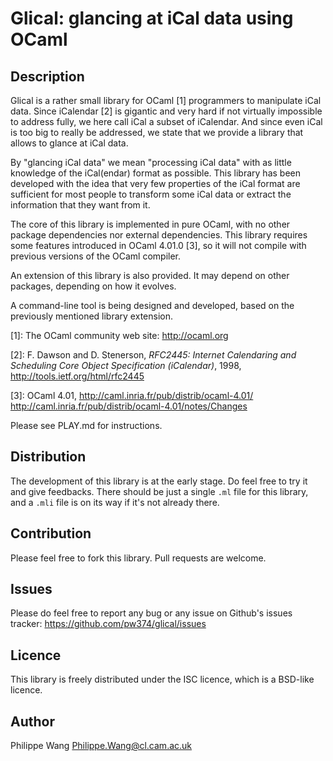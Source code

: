 Glical: glancing at iCal data using OCaml
=========================================

Description
-----------

Glical  is  a rather  small  library  for  OCaml \[1]  programmers  to
manipulate iCal data.  Since iCalendar  \[2] is gigantic and very hard
if not  virtually impossible  to address  fully, we  here call  iCal a
subset of  iCalendar.  And  since even  iCal is too  big to  really be
addressed, we state that we provide a library that allows to glance at
iCal data.

By "glancing iCal data" we mean  "processing iCal data" with as little
knowledge of  the iCal(endar)  format as  possible.  This  library has
been developed  with the  idea that  very few  properties of  the iCal
format are sufficient  for most people to transform some  iCal data or
extract the information that they want from it.

The core of  this library is implemented in pure  OCaml, with no other
package dependencies nor external dependencies.  This library requires
some features introduced in OCaml 4.01.0  \[3], so it will not compile
with previous versions of the OCaml compiler.

An extension of this library is also provided. It may depend on other
packages, depending on how it evolves.

A  command-line tool  is being  designed  and developed, based  on the
previously mentioned library extension.


\[1]: The OCaml community web site: <http://ocaml.org>

\[2]: F. Dawson  and D. Stenerson, *RFC2445:  Internet Calendaring and
Scheduling    Core    Object   Specification    (iCalendar)*,    1998,
<http://tools.ietf.org/html/rfc2445>

\[3]: OCaml 4.01, <http://caml.inria.fr/pub/distrib/ocaml-4.01/>
<http://caml.inria.fr/pub/distrib/ocaml-4.01/notes/Changes>


Please see PLAY.md for instructions. 

Distribution
------------

The development of this library is at the early stage. 
Do feel free to try it and give feedbacks.
There should be just a single `.ml` file for this library,
and a `.mli` file is on its way if it's not already there.

Contribution
------------

Please feel free to fork this library.
Pull requests are welcome.

Issues
------

Please do feel free to report any bug or any issue on Github's issues
tracker: <https://github.com/pw374/glical/issues>


Licence
-------

This library is  freely distributed under the ISC licence,  which is a
BSD-like licence.


Author
------

Philippe Wang <Philippe.Wang@cl.cam.ac.uk>




